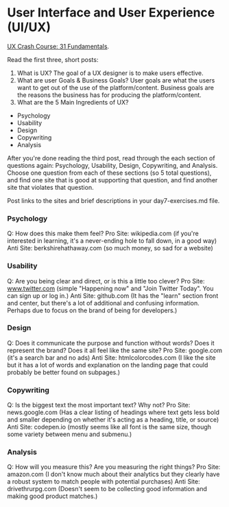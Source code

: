 # User Interface and User Experience (UI/UX)

[UX Crash Course: 31 Fundamentals](http://thehipperelement.com/post/75476711614/ux-crash-course-31-fundamentals).

Read the first three, short posts:
1. What is UX?  The goal of a UX designer is to make users effective.
2. What are user Goals & Business Goals? User goals are what the users want to get out of the use of the platform/content. Business goals are the reasons the business has for producing the platform/content.
3. What are the 5 Main Ingredients of UX?  
  - Psychology
  - Usability
  - Design
  - Copywriting
  - Analysis

After you're done reading the third post, read through the each section of questions again: Psychology, Usability, Design, Copywriting, and Analysis. Choose one question from each of these sections (so 5 total questions), and find one site that is good at supporting that question, and find another site that violates that question.

Post links to the sites and brief descriptions in your day7-exercises.md file.

### Psychology
Q: How does this make them feel?
Pro Site: wikipedia.com (if you're interested in learning, it's a never-ending hole to fall down, in a good way)
Anti Site: berkshirehathaway.com (so much money, so sad for a website) 

### Usability
Q: Are you being clear and direct, or is this a little too clever?
Pro Site: www.twitter.com (simple "Happening now" and "Join Twitter Today".  You can sign up or log in.)
Anti Site: github.com (It has the "learn" section front and center, but there's a lot of additional and confusing information.  Perhaps due to focus on the brand of being for developers.)

### Design
Q: Does it communicate the purpose and function without words?
Does it represent the brand? Does it all feel like the same site?
Pro Site: google.com (it's a search bar and no ads)
Anti Site: htmlcolorcodes.com (I like the site but it has a lot of words and explanation on the landing page that could probably be better found on subpages.)

### Copywriting
Q: Is the biggest text the most important text? Why not?
Pro Site:  news.google.com (Has a clear listing of headings where text gets less bold and smaller depending on whether it's acting as a heading, title, or source)
Anti Site: codepen.io (mostly seems like all font is the same size, though some variety between menu and submenu.)

### Analysis
Q: How will you measure this? Are you measuring the right things?
Pro Site: amazon.com (I don't know much about their analytics but they clearly have a robust system to match people with potential purchases)
Anti Site: drivethrurpg.com (Doesn't seem to be collecting good information and making good product matches.)
